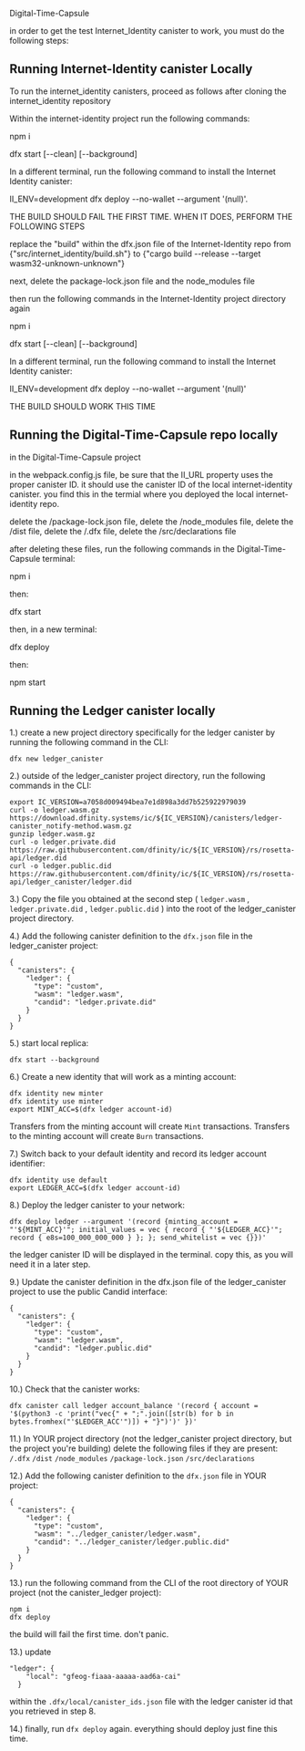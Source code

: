 Digital-Time-Capsule

in order to get the test Internet_Identity canister to work, you must do the following steps:

## Running Internet-Identity canister Locally

To run the internet_identity canisters, proceed as follows after cloning the internet_identity repository

Within the internet-identity project run the following commands:

npm i 

dfx start [--clean] [--background]

In a different terminal, run the following command to install the Internet Identity canister:


II_ENV=development dfx deploy --no-wallet --argument '(null)'.

THE BUILD SHOULD FAIL THE FIRST TIME. WHEN IT DOES, PERFORM THE FOLLOWING STEPS


replace the "build" within the dfx.json file of the Internet-Identity repo from {"src/internet_identity/build.sh"} to {"cargo build --release --target wasm32-unknown-unknown"}

next, delete the package-lock.json file and the node_modules file

then run the following commands in the Internet-Identity project directory again

npm i

dfx start [--clean] [--background]

In a different terminal, run the following command to install the Internet Identity canister:


II_ENV=development dfx deploy --no-wallet --argument '(null)'


THE BUILD SHOULD WORK THIS TIME

## Running the Digital-Time-Capsule repo locally

in the Digital-Time-Capsule project 

in the webpack.config.js file, be sure that the II_URL property uses the proper canister ID. it should use the canister ID of the local internet-identity canister. you find this in the termial where you deployed the local internet-identity repo. 

delete the /package-lock.json file, 
delete the /node_modules file,
delete the /dist file,
delete the /.dfx file,
delete the /src/declarations file

after deleting these files, run the following commands in the Digital-Time-Capsule terminal: 

npm i

then:

dfx start

then, in a new terminal: 

dfx deploy 

then: 

npm start

## Running the Ledger canister locally

1.) create a new project directory specifically for the ledger canister by running the following command in the CLI:

```
dfx new ledger_canister
```

2.) outside of the ledger_canister project directory, run the following commands in the CLI:

```
export IC_VERSION=a7058d009494bea7e1d898a3dd7b525922979039
curl -o ledger.wasm.gz https://download.dfinity.systems/ic/${IC_VERSION}/canisters/ledger-canister_notify-method.wasm.gz
gunzip ledger.wasm.gz
curl -o ledger.private.did https://raw.githubusercontent.com/dfinity/ic/${IC_VERSION}/rs/rosetta-api/ledger.did
curl -o ledger.public.did https://raw.githubusercontent.com/dfinity/ic/${IC_VERSION}/rs/rosetta-api/ledger_canister/ledger.did
```
3.) Copy the file you obtained at the second step ( `ledger.wasm` , `ledger.private.did` , `ledger.public.did` ) into the root of the ledger_canister project directory.

4.) Add the following canister definition to the `dfx.json` file in the ledger_canister project:

```
{
  "canisters": {
    "ledger": {
      "type": "custom",
      "wasm": "ledger.wasm",
      "candid": "ledger.private.did"
    }
  }
}
```

5.) start local replica: 
```
dfx start --background
```

6.) Create a new identity that will work as a minting account:
```
dfx identity new minter
dfx identity use minter
export MINT_ACC=$(dfx ledger account-id)
```
Transfers from the minting account will create `Mint` transactions. Transfers to the minting account will create `Burn` transactions.

7.) Switch back to your default identity and record its ledger account identifier: 
```
dfx identity use default
export LEDGER_ACC=$(dfx ledger account-id)
```

8.) Deploy the ledger canister to your network:
```
dfx deploy ledger --argument '(record {minting_account = "'${MINT_ACC}'"; initial_values = vec { record { "'${LEDGER_ACC}'"; record { e8s=100_000_000_000 } }; }; send_whitelist = vec {}})'
```
the ledger canister ID will be displayed in the terminal. copy this, as you will need it in a later step.

9.) Update the canister definition in the dfx.json file of the ledger_canister project to use the public Candid interface:
```
{
  "canisters": {
    "ledger": {
      "type": "custom",
      "wasm": "ledger.wasm",
      "candid": "ledger.public.did"
    }
  }
}
```
10.) Check that the canister works:
```
dfx canister call ledger account_balance '(record { account = '$(python3 -c 'print("vec{" + ";".join([str(b) for b in bytes.fromhex("'$LEDGER_ACC'")]) + "}")')' })'

```

11.) In YOUR project directory (not the ledger_canister project directory, but the project you're building) delete the following files if they are present:
 `/.dfx` 
`/dist` `/node_modules` 
`/package-lock.json` 
`/src/declarations`

12.) Add the following canister definition to the `dfx.json` file in YOUR project:

```
{
  "canisters": {
    "ledger": {
      "type": "custom",
      "wasm": "../ledger_canister/ledger.wasm",
      "candid": "../ledger_canister/ledger.public.did"
    }
  }
}
```

13.) run the following command from the CLI of the root directory of YOUR project (not the canister_ledger project):
```
npm i
dfx deploy
```

the build will fail the first time. don't panic.

13.) update 
```
"ledger": {
    "local": "gfeog-fiaaa-aaaaa-aad6a-cai"
  }
```
within the `.dfx/local/canister_ids.json` file with the ledger canister id that you retrieved in step 8.

14.) finally, run `dfx deploy` again. everything should deploy just fine this time. 
